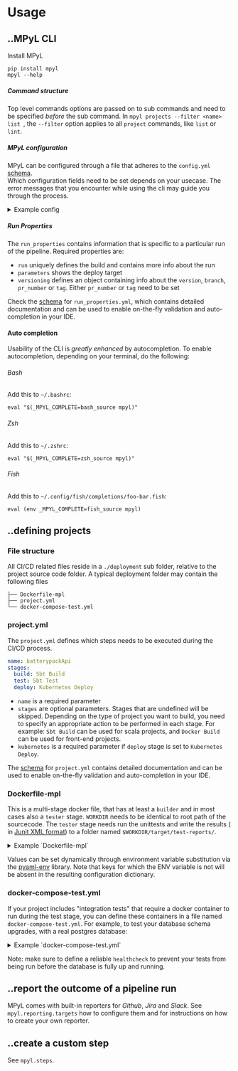 # Usage

## ..MPyL CLI

Install MPyL

```shell
pip install mpyl
mpyl --help
```

##### Command structure

Top level commands options are passed on to sub commands and need to be specified *before* the sub command.
In ```mpyl projects --filter <name> list ```, the `--filter` option applies to all `project` commands, like `list`
or `lint`.

##### MPyL configuration

MPyL can be configured through a file that adheres to the `config.yml`
[schema](https://vandebron.github.io/mpyl/schema/mpyl_config.schema.yml).  
Which configuration fields need to be set depends on your usecase. The error messages that you
encounter while using the cli may guide you through the process.
<details>
  <summary>Example config</summary>
```yaml
.. include:: config.yml
```
</details>

##### Run Properties
The `run_properties` contains information that is specific to a particular run of the pipeline.
Required properties are:
- `run` uniquely defines the build and contains more info about the run 
- `parameters` shows the deploy target
- `versioning` defines an object containing info about the `version`, `branch`, `pr_number` or `tag`. Either `pr_number` or `tag` need to be set

Check the [schema](https://vandebron.github.io/mpyl/schema/run_properties.schema.yml) for `run_properties.yml`, which contains detailed
documentation and can be used to enable on-the-fly validation and auto-completion in your IDE.

#### Auto completion
Usability of the CLI is *greatly enhanced* by autocompletion. 
To enable autocompletion, depending on your terminal, do the following:

###### Bash
Add this to ``~/.bashrc``:
```shell
eval "$(_MPYL_COMPLETE=bash_source mpyl)"
```
###### Zsh
Add this to ``~/.zshrc``:
```shell
eval "$(_MPYL_COMPLETE=zsh_source mpyl)"
```
###### Fish
Add this to ``~/.config/fish/completions/foo-bar.fish``:
```shell
eval (env _MPYL_COMPLETE=fish_source mpyl)
```

## ..defining projects

### File structure

All CI/CD related files reside in a `./deployment` sub folder, relative to the project source code folder.
A typical deployment folder may contain the following files

```shell
├── Dockerfile-mpl
├── project.yml
└── docker-compose-test.yml
```

### project.yml

The `project.yml` defines which steps needs to be executed during the CI/CD process.

```yaml
name: batterypackApi
stages:
  build: Sbt Build
  test: Sbt Test
  deploy: Kubernetes Deploy
```

- `name` is a required parameter
- `stages` are optional parameters. Stages that are undefined will be skipped. Depending on the
  type of project you want to build, you need to specify an appropriate action to be performed in each stage.
  For example: `Sbt Build` can be used for scala projects, and `Docker Build` can be used for front-end projects.
- `kubernetes` is a required parameter if `deploy` stage is set to `Kubernetes Deploy`.

The [schema](https://vandebron.github.io/mpyl/schema/project.schema.yml) for `project.yml` contains detailed
documentation and
can be used to enable on-the-fly validation and auto-completion in your IDE.

### Dockerfile-mpl

This is a multi-stage docker file, that has at least a `builder` and in most cases also
a `tester` stage.
`WORKDIR` needs to be identical to root path of the sourcecode.
The `tester` stage needs run the unittests and write the results (
in [Junit XML format](https://llg.cubic.org/docs/junit/))
to a folder named `$WORKDIR/target/test-reports/`.
<details>
  <summary>Example `Dockerfile-mpl`</summary>
```docker
.. include:: tests/projects/service/deployment/Dockerfile-mpl
```
</details>

Values can be set dynamically through environment variable substitution via the 
[pyaml-env](https://github.com/mkaranasou/pyaml_env) library. Note that keys for which the ENV variable is not
will be absent in the resulting configuration dictionary.


### docker-compose-test.yml
If your project includes "integration tests" that require a docker container to run during the test stage,
you can define these containers in a file named `docker-compose-test.yml`. For example, to test your database schema
upgrades, with a real postgres database:
<details>
  <summary>Example `docker-compose-test.yml`</summary>
```yaml
.. include:: tests/projects/service/deployment/docker-compose-test.yml
```
</details>

Note: make sure to define a reliable `healthcheck` to prevent your tests from being run before the database is 
fully up and running.

## ..report the outcome of a pipeline run

MPyL comes with built-in reporters for *Github*, *Jira* and *Slack*. See `mpyl.reporting.targets` how to configure
them and for instructions on how to create your own reporter.

## ..create a custom step

See `mpyl.steps`.